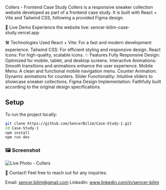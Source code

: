 Collers - Frontend Case Study
Collers is a responsive sneaker collection website developed as part of a frontend case study. It is built with React + Vite and Tailwind CSS, following a provided Figma design.

🚀 Live Demo
Experience the website live: sencer-bilim-case-study.vercel.app

🛠️ Technologies Used
React + Vite: For a fast and modern development experience.
Tailwind CSS: For efficient styling and responsive design.
React Icons: For high-quality, scalable icons.
✨ Features
Fully Responsive Design: Optimized for mobile, tablet, and desktop screens.
Interactive Animations: Smooth transitions and animations enhance the user experience.
Mobile Menu: A clean and functional mobile navigation menu.
Counter Animation: Dynamic animations for counters.
Slider Functionality: Intuitive sliders to showcase sneaker collections.
Figma Design Implementation: Faithfully built according to the original design specifications.

## Setup
To run the project locally:
```bash
git clone https://github.com/SencerBilim/Case-Study-1.git
cd Case-Study-1
npm install
npm run dev
```

### 🖼️ Screenshot  

![Live Photo - Collers](https://github.com/user-attachments/assets/088d50a5-bce7-4797-ae69-f40474a596d7)



📧 Contact!
Feel free to reach out for any inquiries:

Email: sencer.bilim@gmail.com
LinkedIn: www.linkedin.com/in/sencer-bilim
